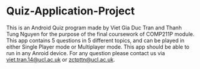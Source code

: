 # Quiz-Application-Project
This is an Android Quiz program made by Viet Gia Duc Tran and Thanh Tung Nguyen for the purpose of the final coursework of COMP211P module.
This app contains 5 questions in 5 different topics, and can be played in either Single Player mode or Multiplayer mode. This app should be able to run in any Anroid device.
For any question please contact us via viet.tran.14@ucl.ac.uk or zctpttn@ucl.ac.uk.
